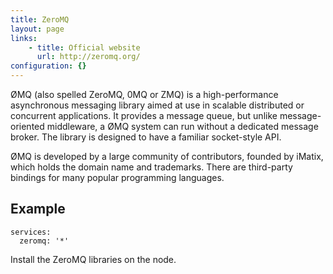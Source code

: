 ```yaml
---
title: ZeroMQ
layout: page
links:
    - title: Official website
      url: http://zeromq.org/
configuration: {}
---
```

ØMQ (also spelled ZeroMQ, 0MQ or ZMQ) is a high-performance asynchronous messaging library aimed at use in scalable distributed or concurrent applications. It provides a message queue, but unlike message-oriented middleware, a ØMQ system can run without a dedicated message broker. The library is designed to have a familiar socket-style API.

ØMQ is developed by a large community of contributors, founded by iMatix, which holds the domain name and trademarks. There are third-party bindings for many popular programming languages.

## Example

    services:
      zeromq: '*'

Install the ZeroMQ libraries on the node.